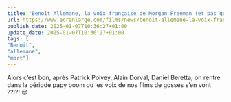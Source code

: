 ```yaml
---
title: "Benoît Allemane, la voix française de Morgan Freeman (et pas que), est décédé"
url: https://www.ecranlarge.com/films/news/benoit-allemane-la-voix-francaise-de-morgan-freeman-et-pas-que-est-decede
publish_date: 2025-01-07T10:36:27+01:00
update_date: 2025-01-07T10:36:27+01:00
tags: [
"Benoit",
"allemane",
"mort"]
---
```


Alors c’est bon, après Patrick Poivey, Alain Dorval, Daniel Beretta, on rentre dans la période papy boom ou les voix de nos films de gosses s’en vont ??!?! 😔 
